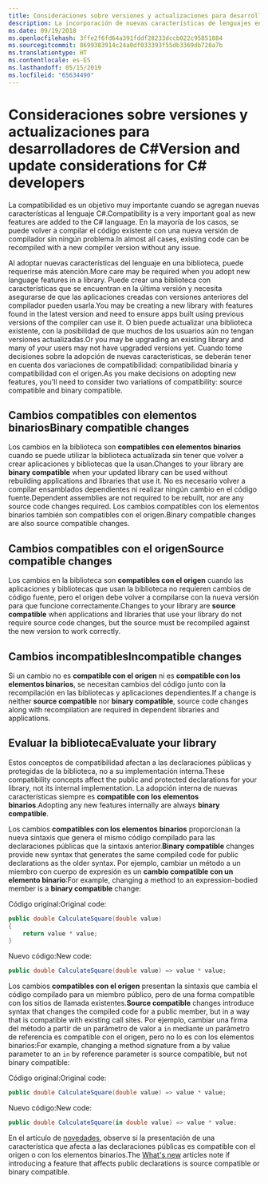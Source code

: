 ```yaml
---
title: Consideraciones sobre versiones y actualizaciones para desarrolladores de C#
description: La incorporación de nuevas características de lenguajes en la biblioteca puede afectar al código que la utiliza.
ms.date: 09/19/2018
ms.openlocfilehash: 3ffe2f6fd64a391fddf28233dccb022c95851884
ms.sourcegitcommit: 8699383914c24a0df033393f55db3369db728a7b
ms.translationtype: HT
ms.contentlocale: es-ES
ms.lasthandoff: 05/15/2019
ms.locfileid: "65634490"
---
```

# <a name="version-and-update-considerations-for-c-developers"></a><span data-ttu-id="713ff-103">Consideraciones sobre versiones y actualizaciones para desarrolladores de C#</span><span class="sxs-lookup"><span data-stu-id="713ff-103">Version and update considerations for C# developers</span></span>

<span data-ttu-id="713ff-104">La compatibilidad es un objetivo muy importante cuando se agregan nuevas características al lenguaje C#.</span><span class="sxs-lookup"><span data-stu-id="713ff-104">Compatibility is a very important goal as new features are added to the C# language.</span></span> <span data-ttu-id="713ff-105">En la mayoría de los casos, se puede volver a compilar el código existente con una nueva versión de compilador sin ningún problema.</span><span class="sxs-lookup"><span data-stu-id="713ff-105">In almost all cases, existing code can be recompiled with a new compiler version without any issue.</span></span>

<span data-ttu-id="713ff-106">Al adoptar nuevas características del lenguaje en una biblioteca, puede requerirse más atención.</span><span class="sxs-lookup"><span data-stu-id="713ff-106">More care may be required when you adopt new language features in a library.</span></span> <span data-ttu-id="713ff-107">Puede crear una biblioteca con características que se encuentran en la última versión y necesita asegurarse de que las aplicaciones creadas con versiones anteriores del compilador pueden usarla.</span><span class="sxs-lookup"><span data-stu-id="713ff-107">You may be creating a new library with features found in the latest version and need to ensure apps built using previous versions of the compiler can use it.</span></span> <span data-ttu-id="713ff-108">O bien puede actualizar una biblioteca existente, con la posibilidad de que muchos de los usuarios aún no tengan versiones actualizadas.</span><span class="sxs-lookup"><span data-stu-id="713ff-108">Or you may be upgrading an existing library and many of your users may not have upgraded versions yet.</span></span> <span data-ttu-id="713ff-109">Cuando tome decisiones sobre la adopción de nuevas características, se deberán tener en cuenta dos variaciones de compatibilidad: compatibilidad binaria y compatibilidad con el origen.</span><span class="sxs-lookup"><span data-stu-id="713ff-109">As you make decisions on adopting new features, you'll need to consider two variations of compatibility: source compatible and binary compatible.</span></span>

## <a name="binary-compatible-changes"></a><span data-ttu-id="713ff-110">Cambios compatibles con elementos binarios</span><span class="sxs-lookup"><span data-stu-id="713ff-110">Binary compatible changes</span></span>

<span data-ttu-id="713ff-111">Los cambios en la biblioteca son **compatibles con elementos binarios** cuando se puede utilizar la biblioteca actualizada sin tener que volver a crear aplicaciones y bibliotecas que la usan.</span><span class="sxs-lookup"><span data-stu-id="713ff-111">Changes to your library are **binary compatible** when your updated library can be used without rebuilding applications and libraries that use it.</span></span> <span data-ttu-id="713ff-112">No es necesario volver a compilar ensamblados dependientes ni realizar ningún cambio en el código fuente.</span><span class="sxs-lookup"><span data-stu-id="713ff-112">Dependent assemblies are not required to be rebuilt, nor are any source code changes required.</span></span> <span data-ttu-id="713ff-113">Los cambios compatibles con los elementos binarios también son compatibles con el origen.</span><span class="sxs-lookup"><span data-stu-id="713ff-113">Binary compatible changes are also source compatible changes.</span></span>

## <a name="source-compatible-changes"></a><span data-ttu-id="713ff-114">Cambios compatibles con el origen</span><span class="sxs-lookup"><span data-stu-id="713ff-114">Source compatible changes</span></span>

<span data-ttu-id="713ff-115">Los cambios en la biblioteca son **compatibles con el origen** cuando las aplicaciones y bibliotecas que usan la biblioteca no requieren cambios de código fuente, pero el origen debe volver a compilarse con la nueva versión para que funcione correctamente.</span><span class="sxs-lookup"><span data-stu-id="713ff-115">Changes to your library are **source compatible** when applications and libraries that use your library do not require source code changes, but the source must be recompiled against the new version to work correctly.</span></span>

## <a name="incompatible-changes"></a><span data-ttu-id="713ff-116">Cambios incompatibles</span><span class="sxs-lookup"><span data-stu-id="713ff-116">Incompatible changes</span></span>

<span data-ttu-id="713ff-117">Si un cambio no es **compatible con el origen** ni es **compatible con los elementos binarios**, se necesitan cambios del código junto con la recompilación en las bibliotecas y aplicaciones dependientes.</span><span class="sxs-lookup"><span data-stu-id="713ff-117">If a change is neither **source compatible** nor **binary compatible**, source code changes along with recompilation are required in dependent libraries and applications.</span></span>

## <a name="evaluate-your-library"></a><span data-ttu-id="713ff-118">Evaluar la biblioteca</span><span class="sxs-lookup"><span data-stu-id="713ff-118">Evaluate your library</span></span>

<span data-ttu-id="713ff-119">Estos conceptos de compatibilidad afectan a las declaraciones públicas y protegidas de la biblioteca, no a su implementación interna.</span><span class="sxs-lookup"><span data-stu-id="713ff-119">These compatibility concepts affect the public and protected declarations for your library, not its internal implementation.</span></span> <span data-ttu-id="713ff-120">La adopción interna de nuevas características siempre es **compatible con los elementos binarios**.</span><span class="sxs-lookup"><span data-stu-id="713ff-120">Adopting any new features internally are always **binary compatible**.</span></span>  

<span data-ttu-id="713ff-121">Los cambios **compatibles con los elementos binarios** proporcionan la nueva sintaxis que genera el mismo código compilado para las declaraciones públicas que la sintaxis anterior.</span><span class="sxs-lookup"><span data-stu-id="713ff-121">**Binary compatible** changes provide new syntax that generates the same compiled code for public declarations as the older syntax.</span></span> <span data-ttu-id="713ff-122">Por ejemplo, cambiar un método a un miembro con cuerpo de expresión es un **cambio compatible con un elemento binario**:</span><span class="sxs-lookup"><span data-stu-id="713ff-122">For example, changing a method to an expression-bodied member is a **binary compatible** change:</span></span>

<span data-ttu-id="713ff-123">Código original:</span><span class="sxs-lookup"><span data-stu-id="713ff-123">Original code:</span></span>

```csharp
public double CalculateSquare(double value)
{
    return value * value;
}
```

<span data-ttu-id="713ff-124">Nuevo código:</span><span class="sxs-lookup"><span data-stu-id="713ff-124">New code:</span></span>

```csharp
public double CalculateSquare(double value) => value * value;
```

<span data-ttu-id="713ff-125">Los cambios **compatibles con el origen** presentan la sintaxis que cambia el código compilado para un miembro público, pero de una forma compatible con los sitios de llamada existentes.</span><span class="sxs-lookup"><span data-stu-id="713ff-125">**Source compatible** changes introduce syntax that changes the compiled code for a public member, but in a way that is compatible with existing call sites.</span></span> <span data-ttu-id="713ff-126">Por ejemplo, cambiar una firma del método a partir de un parámetro de valor a `in` mediante un parámetro de referencia es compatible con el origen, pero no lo es con los elementos binarios:</span><span class="sxs-lookup"><span data-stu-id="713ff-126">For example, changing a method signature from a by value parameter to an `in` by reference parameter is source compatible, but not binary compatible:</span></span>

<span data-ttu-id="713ff-127">Código original:</span><span class="sxs-lookup"><span data-stu-id="713ff-127">Original code:</span></span>

```csharp
public double CalculateSquare(double value) => value * value;
```

<span data-ttu-id="713ff-128">Nuevo código:</span><span class="sxs-lookup"><span data-stu-id="713ff-128">New code:</span></span>

```csharp
public double CalculateSquare(in double value) => value * value;
```

<span data-ttu-id="713ff-129">En el artículo de [novedades](index.md), observe si la presentación de una característica que afecta a las declaraciones públicas es compatible con el origen o con los elementos binarios.</span><span class="sxs-lookup"><span data-stu-id="713ff-129">The [What's new](index.md) articles note if introducing a feature that affects public declarations is source compatible or binary compatible.</span></span>

